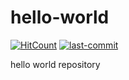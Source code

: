 # hello-world
[![HitCount](http://hits.dwyl.io/omegastripes/hello-world.svg)](http://hits.dwyl.io/omegastripes/hello-world)
[![last-commit](https://img.shields.io/github/last-commit/omegastripes/hello-world.svg?style=flat-square)](https://github.com/omegastripes/hello-world/commits/master)

hello world repository
